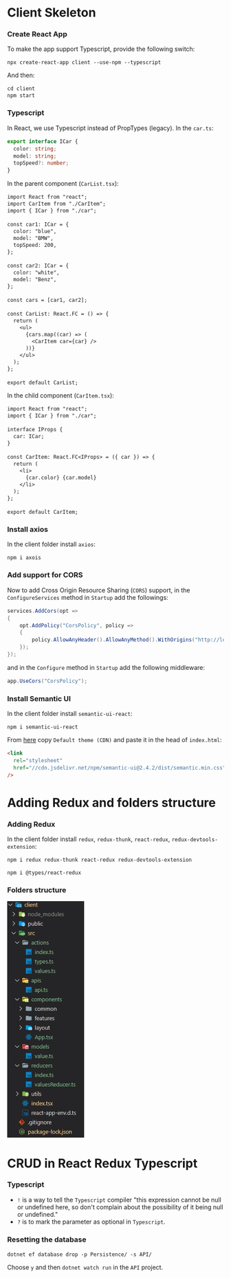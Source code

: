 # Client Skeleton

### Create React App

To make the app support Typescript, provide the following switch:

```Dos
npx create-react-app client --use-npm --typescript
```

And then:

```Dos
cd client
npm start
```

### Typescript

In React, we use Typescript instead of PropTypes (legacy). In the `car.ts`:

```ts
export interface ICar {
  color: string;
  model: string;
  topSpeed?: number;
}
```

In the parent component (`CarList.tsx`):

```tsx
import React from "react";
import CarItem from "./CarItem";
import { ICar } from "./car";

const car1: ICar = {
  color: "blue",
  model: "BMW",
  topSpeed: 200,
};

const car2: ICar = {
  color: "white",
  model: "Benz",
};

const cars = [car1, car2];

const CarList: React.FC = () => {
  return (
    <ul>
      {cars.map((car) => (
        <CarItem car={car} />
      ))}
    </ul>
  );
};

export default CarList;
```

In the child component (`CarItem.tsx`):

```tsx
import React from "react";
import { ICar } from "./car";

interface IProps {
  car: ICar;
}

const CarItem: React.FC<IProps> = ({ car }) => {
  return (
    <li>
      {car.color} {car.model}
    </li>
  );
};

export default CarItem;
```

### Install axios

In the client folder install `axios`:

```Dos
npm i axois
```

### Add support for CORS

Now to add Cross Origin Resource Sharing (`CORS`) support, in the `ConfigureServices` method in `Startup` add the followings:

```c#
services.AddCors(opt =>
{
    opt.AddPolicy("CorsPolicy", policy =>
    {
        policy.AllowAnyHeader().AllowAnyMethod().WithOrigins("http://localhost:3000");
    });
});
```

and in the `Configure` method in `Startup` add the following middleware:

```c#
app.UseCors("CorsPolicy");
```

### Install Semantic UI

In the client folder install `semantic-ui-react`:

```Dos
npm i semantic-ui-react
```

From [here](https://react.semantic-ui.com/usage) copy `Default theme (CDN)` and paste it in the head of `index.html`:

```html
<link
  rel="stylesheet"
  href="//cdn.jsdelivr.net/npm/semantic-ui@2.4.2/dist/semantic.min.css"
/>
```

# Adding Redux and folders structure

### Adding Redux

In the client folder install `redux`, `redux-thunk`, `react-redux`, `redux-devtools-extension`:

```Dos
npm i redux redux-thunk react-redux redux-devtools-extension
```

```Dos
npm i @types/react-redux
```

### Folders structure

![](/md/client_folders.jpg)

# CRUD in React Redux Typescript

### Typescript

- `!` is a way to tell the `Typescript` compiler "this expression cannot be null or undefined here, so don't complain about the possibility of it being null or undefined."
- `?` is to mark the parameter as optional in `Typescript`.

### Resetting the database

```dos
dotnet ef database drop -p Persistence/ -s API/
```

Choose `y` and then `dotnet watch run` in the `API` project.
